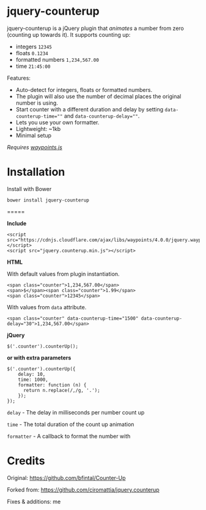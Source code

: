 jquery-counterup
==========

jquery-counterup is a jQuery plugin that *animates* a number from zero (counting up towards it). It supports counting up:

* integers `12345`
* floats `0.1234`
* formatted numbers `1,234,567.00`
* time `21:45:00`

Features:

* Auto-detect for integers, floats or formatted numbers.
* The plugin will also use the number of decimal places the original number is using.
* Start counter with a different duration and delay by setting `data-counterup-time=""` and `data-counterup-delay=""`.
* Lets you use your own formatter.
* Lightweight: ~1kb
* Minimal setup

*Requires [waypoints.js](http://imakewebthings.com/jquery-waypoints/)*

Installation
====

Install with Bower
```
bower install jquery-counterup
```
=====

**Include**

```
<script src="https://cdnjs.cloudflare.com/ajax/libs/waypoints/4.0.0/jquery.waypoints.min.js"></script>
<script src="jquery.counterup.min.js"></script>
```

**HTML**

With default values from plugin instantiation.
```
<span class="counter">1,234,567.00</span>
<span>$</span><span class="counter">1.99</span>
<span class="counter">12345</span>
```
With values from `data` attribute.
```
<span class="counter" data-counterup-time="1500" data-counterup-delay="30">1,234,567.00</span>
```

**jQuery**

```
$('.counter').counterUp();
```

**or with extra parameters**

```
$('.counter').counterUp({
    delay: 10,
    time: 1000,
    formatter: function (n) {
      return n.replace(/,/g, '.');
    });
});
```

`delay` - The delay in milliseconds per number count up

`time` - The total duration of the count up animation

`formatter` - A callback to format the number with


Credits
====
Original: https://github.com/bfintal/Counter-Up

Forked from: https://github.com/ciromattia/jquery.counterup

Fixes & additions: me
